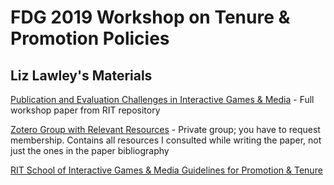 # FDG 2019 Workshop on Tenure & Promotion Policies

## Liz Lawley's Materials

[Publication and Evaluation Challenges in Interactive Games & Media](https://scholarworks.rit.edu/other/919/) - Full workshop paper from RIT repository

[Zotero Group with Relevant Resources](https://www.zotero.org/groups/2362963/fdg_tpp_workshop/) - Private group; you have to request membership. Contains all resources I consulted while writing the paper, not just the ones in the paper bibliography

[RIT School of Interactive Games & Media Guidelines for Promotion & Tenure](IGM_school_promotion_and_tenure_guidelines.pdf)

